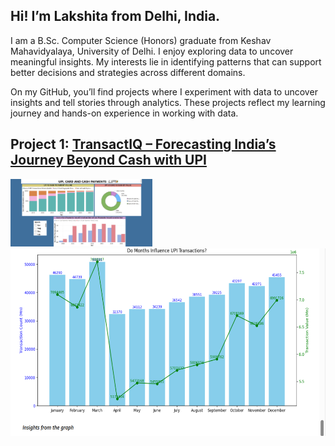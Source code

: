 ## **Hi! I’m Lakshita from Delhi, India.**

I am a B.Sc. Computer Science (Honors) graduate from Keshav Mahavidyalaya, University of Delhi. I enjoy exploring data to uncover meaningful insights. 
My interests lie in identifying patterns that can support better decisions and strategies across different domains.

On my GitHub, you’ll find projects where I experiment with data to uncover insights and tell stories through analytics. These projects reflect my learning journey and hands-on experience in working with data.

## Project 1: [TransactIQ – Forecasting India’s Journey Beyond Cash with UPI](https://github.com/lakshita-03/TransactIQ)

<img src="pic/upi2.png" alt="banner" width="45%"> <img src="pic/upi1.png" alt="banner" widht="45%" height="300">   


